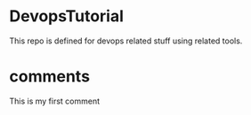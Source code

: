 # DevopsTutorial
This repo is defined for devops related stuff using related tools.
# comments
This is my first comment